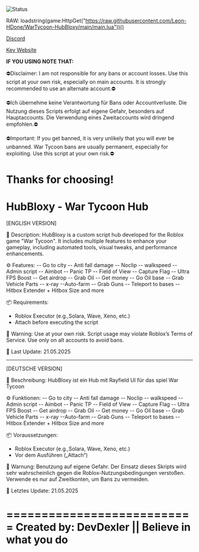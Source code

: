 ![Status](https://img.shields.io/badge/status-Working-green)


RAW: loadstring(game:HttpGet("https://raw.githubusercontent.com/Leon-HDone/WarTycoon-HubBloxy/main/main.lua"))()


[Discord](https://discord.gg/KTgrSFx3ws)


[Key Website](https://link-hub.net/1349739/war-tycoom-key-script)


**IF YOU USING NOTE THAT:**

⛔Disclaimer: I am not responsible for any bans or account losses. Use this script at your own risk, especially on main accounts. It is strongly recommended to use an alternate account.⛔

⛔Ich übernehme keine Verantwortung für Bans oder Accountverluste. Die Nutzung dieses Scripts erfolgt auf eigene Gefahr, besonders auf Hauptaccounts. Die Verwendung eines Zweitaccounts wird dringend empfohlen.⛔

⛔Important: If you get banned, it is very unlikely that you will ever be unbanned. War Tycoon bans are usually permanent, especially for exploiting. Use this script at your own risk.⛔

Thanks for choosing!
===========================
 HubBloxy - War Tycoon Hub
===========================

[ENGLISH VERSION]

📌 Description:
HubBloxy is a custom script hub developed for the Roblox game "War Tycoon". It includes multiple features to enhance your gameplay, including automated tools, visual tweaks, and performance enhancements.

⚙️ Features:
-- Go to city
-- Anti fall damage
-- Noclip
-- walkspeed
-- Admin script
-- Aimbot
-- Panic TP
-- Field of View
-- Capture Flag
-- Ultra FPS Boost
-- Get airdrop
-- Grab Oil
-- Get money
-- Go Oil base
-- Grab Vehicle Parts
-- x-ray
--Auto-farm
-- Grab Guns
-- Teleport to bases
-- Hitbox Extender + Hitbox Size
and more

📦 Requirements:
- Roblox Executor (e.g.,Solara, Wave, Xeno, etc.)
- Attach before executing the script

🔐 Warning:
Use at your own risk. Script usage may violate Roblox’s Terms of Service. Use only on alt accounts to avoid bans.

📅 Last Update: 21.05.2025

----------------------------

[DEUTSCHE VERSION]

📌 Beschreibung:
HubBloxy ist ein Hub mit Rayfield UI für das spiel War Tycoon

⚙️ Funktionen:
-- Go to city
-- Anti fall damage
-- Noclip
-- walkspeed
-- Admin script
-- Aimbot
-- Panic TP
-- Field of View
-- Capture Flag
-- Ultra FPS Boost
-- Get airdrop
-- Grab Oil
-- Get money
-- Go Oil base
-- Grab Vehicle Parts
-- x-ray
--Auto-farm
-- Grab Guns
-- Teleport to bases
-- Hitbox Extender + Hitbox Size
and more

📦 Voraussetzungen:
- Roblox Executor (e.g.,Solara, Wave, Xeno, etc.)
- Vor dem Ausführen („Attach“)

🔐 Warnung:
Benutzung auf eigene Gefahr. Der Einsatz dieses Skripts wird sehr wahrscheinlich gegen die Roblox-Nutzungsbedingungen verstoßen. Verwende es nur auf Zweitkonten, um Bans zu vermeiden.

📅 Letztes Update: 21.05.2025

===========================
Created by: DevDexler || Believe in what you do
===========================
